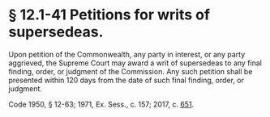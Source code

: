 # § 12.1-41 Petitions for writs of supersedeas.

<p>Upon petition of the Commonwealth, any party in interest, or any party aggrieved, the Supreme Court may award a writ of supersedeas to any final finding, order, or judgment of the Commission. Any such petition shall be presented within 120 days from the date of such final finding, order, or judgment.</p><p>Code 1950, § 12-63; 1971, Ex. Sess., c. 157; 2017, c. <a href='http://lis.virginia.gov/cgi-bin/legp604.exe?171+ful+CHAP0651'>651</a>.</p>